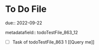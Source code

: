 # To Do File

due:: 2022-09-22

metadatafield:: todoTestFile_863_12

- [ ] Task of todoTestFile_863 1 [[Query me]]
